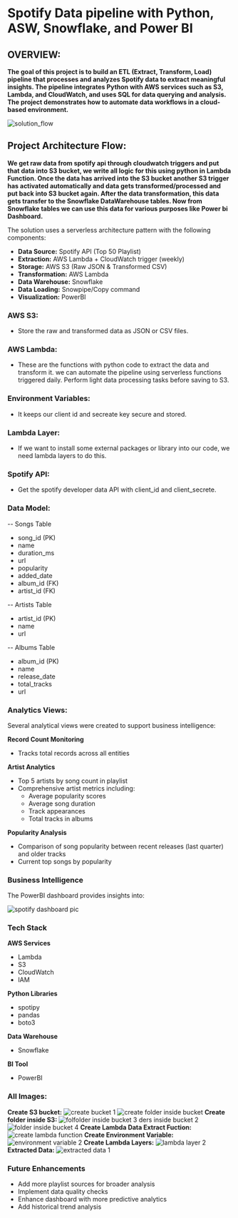 # Spotify Data pipeline with Python, ASW, Snowflake, and Power BI

## OVERVIEW:
**The goal of this project is to build an ETL (Extract, Transform, Load) pipeline that processes and analyzes Spotify data to extract meaningful insights. The pipeline integrates Python with AWS services such as S3, Lambda, and CloudWatch, and uses SQL for data querying and analysis. The project demonstrates how to automate data workflows in a cloud-based environment.**

![solution_flow](https://github.com/user-attachments/assets/a7e173cf-d497-42ab-b4ad-f149d1795906)

## Project Architecture Flow:
**We get raw data from spotify api through cloudwatch triggers and put that data into S3 bucket, we write all logic for this using python in Lambda Function. Once the data has arrived into the S3 bucket another S3 trigger has activated automatically and data gets transformed/processed and put back into S3 bucket again. After the data transformation, this data gets transfer to the Snowflake DataWarehouse tables. Now from Snowflake tables we can use this data for various purposes like Power bi Dashboard.**

The solution uses a serverless architecture pattern with the following components:

- **Data Source:** Spotify API (Top 50 Playlist)
- **Extraction:** AWS Lambda + CloudWatch trigger (weekly)
- **Storage:** AWS S3 (Raw JSON & Transformed CSV)
- **Transformation:** AWS Lambda
- **Data Warehouse:** Snowflake
- **Data Loading:** Snowpipe/Copy command
- **Visualization:** PowerBI

### AWS S3:
- Store the raw and transformed data as JSON or CSV files.

### AWS Lambda:
- These are the functions with python code to extract the data and transform it. we can automate the pipeline using serverless functions triggered daily. Perform light data processing tasks before saving to S3.

### Environment Variables:
- It keeps our client id and secreate key secure and stored.

### Lambda Layer:
- If we want to install some external packages or library into our code, we need lambda layers to do this.

### Spotify API:
- Get the spotify developer data API with client_id and client_secrete.

### Data Model:
-- Songs Table
- song_id (PK)
- name
- duration_ms
- url
- popularity
- added_date
- album_id (FK)
- artist_id (FK)

-- Artists Table
- artist_id (PK)
- name
- url

-- Albums Table
- album_id (PK)
- name
- release_date
- total_tracks
- url

### Analytics Views:
Several analytical views were created to support business intelligence:

**Record Count Monitoring**

- Tracks total records across all entities

**Artist Analytics**

- Top 5 artists by song count in playlist
- Comprehensive artist metrics including:
  - Average popularity scores
  - Average song duration
  - Track appearances
  - Total tracks in albums

**Popularity Analysis**

- Comparison of song popularity between recent releases (last quarter) and older tracks
- Current top songs by popularity

### Business Intelligence
The PowerBI dashboard provides insights into:

![spotify dashboard pic](https://github.com/user-attachments/assets/0d124c12-fa0d-4bce-b320-8041317b7a3a)

### Tech Stack
**AWS Services**
- Lambda
- S3
- CloudWatch
- IAM

**Python Libraries**
- spotipy
- pandas
- boto3

**Data Warehouse**
- Snowflake

**BI Tool**
- PowerBI

### All Images:
**Create S3 bucket:**
![create bucket 1](https://github.com/user-attachments/assets/d4d7f504-ea28-4650-9131-0a5145c9c1ea)
![create folder inside bucket](https://github.com/user-attachments/assets/30e9db31-e032-436e-a3fe-fbd3b0c1fef5)
**Create folder inside S3:**
![fol![folder inside bucket 3](https://github.com/user-attachments/assets/77ce9f07-ce13-4f71-8f46-d0a0b5f24e82)
ders inside bucket 2](https://github.com/user-attachments/assets/7e1ed694-fba6-4864-acc1-cdd666631144)
![folder inside bucket 4](https://github.com/user-attachments/assets/6c3cc8f1-c46e-4f89-935c-0481137ece27)
**Create Lambda Data Extract Fuction:**
![create lambda function](https://github.com/user-attachments/assets/dd46dcbd-bebb-4dd6-a275-0ee62aaa7384)
**Create Environment Variable:**
![environment variable 2](https://github.com/user-attachments/assets/995b9d19-f20d-4db4-829e-55336aa8f623)
**Create Lambda Layers:**
![lambda layer 2](https://github.com/user-attachments/assets/ebb7acf2-829c-4c24-bc93-b54c2955f6d5)
**Extracted Data:**
![extracted data 1](https://github.com/user-attachments/assets/c67239e0-3350-4582-a7df-757eade5e396)

### Future Enhancements
- Add more playlist sources for broader analysis
- Implement data quality checks
- Enhance dashboard with more predictive analytics
- Add historical trend analysis
